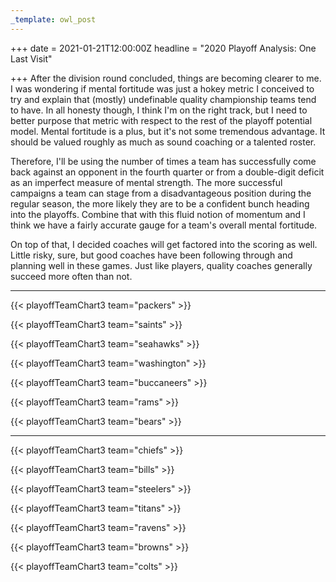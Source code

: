 ```yaml
---
_template: owl_post
---
```


+++
date = 2021-01-21T12:00:00Z
headline = "2020 Playoff Analysis: One Last Visit"

+++
After the division round concluded, things are becoming clearer to me. I was wondering if mental fortitude was just a hokey metric I conceived to try and explain that (mostly) undefinable quality championship teams tend to have. In all honesty though, I think I'm on the right track, but I need to better purpose that metric with respect to the rest of the playoff potential model. Mental fortitude is a plus, but it's not some tremendous advantage. It should be valued roughly as much as sound coaching or a talented roster.

Therefore, I'll be using the number of times a team has successfully come back against an opponent in the fourth quarter or from a double-digit deficit as an imperfect measure of mental strength. The more successful campaigns a team can stage from a disadvantageous position during the regular season, the more likely they are to be a confident bunch heading into the playoffs. Combine that with this fluid notion of momentum and I think we have a fairly accurate gauge for a team's overall mental fortitude.

On top of that, I decided coaches will get factored into the scoring as well. Little risky, sure, but good coaches have been following through and planning well in these games. Just like players, quality coaches generally succeed more often than not.

***

{{< playoffTeamChart3 team="packers" >}}

{{< playoffTeamChart3 team="saints" >}}

{{< playoffTeamChart3 team="seahawks" >}}

{{< playoffTeamChart3 team="washington" >}}

{{< playoffTeamChart3 team="buccaneers" >}}

{{< playoffTeamChart3 team="rams" >}}

{{< playoffTeamChart3 team="bears" >}}

***

{{< playoffTeamChart3 team="chiefs" >}}

{{< playoffTeamChart3 team="bills" >}}

{{< playoffTeamChart3 team="steelers" >}}

{{< playoffTeamChart3 team="titans" >}}

{{< playoffTeamChart3 team="ravens" >}}

{{< playoffTeamChart3 team="browns" >}}

{{< playoffTeamChart3 team="colts" >}}
